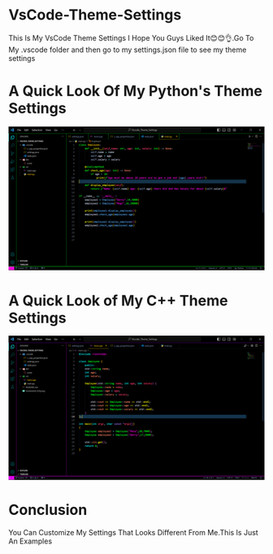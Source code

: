 # VsCode-Theme-Settings
This Is My VsCode Theme Settings I Hope You Guys Liked It😊😊👌.Go To My .vscode folder and then go to my settings.json file to see my theme settings

# A Quick Look Of My Python's Theme Settings
<img src="https://github.com/alimasyhuriasghor/VsCode-Theme-Settings/blob/master/Screenshot%20(55).png" alt="My Python's Theme Settings" max-width="100%">

# A Quick Look of My C++ Theme Settings
<img src="https://github.com/alimasyhuriasghor/VsCode-Theme-Settings/blob/master/Screenshot%20(57).png" alt="My C++ Theme Settings" max-width="100%">

# Conclusion
You Can Customize My Settings That Looks Different From Me.This Is Just An Examples
